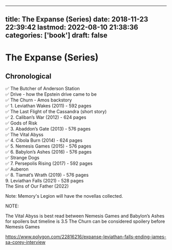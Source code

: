 
---
title: The Expanse (Series)
date: 2018-11-23 22:39:42
lastmod: 2022-08-10 21:38:36
categories: ['book']
draft: false
---


# The Expanse (Series)
## Chronological
✅ The Butcher of Anderson Station  
✅ Drive - how the Epstein drive came to be  
✅ The Churn - Amos backstory  
✅ 1. Leviathan Wakes (2011) - 592 pages  
✅ The Last Flight of the Cassandra (short story)  
✅ 2. Caliban’s War (2012) - 624 pages  
✅ Gods of Risk  
✅ 3. Abaddon’s Gate (2013) - 576 pages   
✅ The Vital Abyss  
✅ 4. Cibola Burn (2014) - 624 pages  
✅ 5. Nemesis Games (2015) - 576 pages  
✅ 6. Babylon’s Ashes (2016) - 576 pages  
✅ Strange Dogs  
✅ 7. Persepolis Rising (2017) - 592 pages  
✅ Auberon  
✅ 8. Tiamat’s Wrath (2019) - 576 pages  
9. Leviathan Falls (2021) - 528 pages  
The Sins of Our Father (2022)

Note: Memory's Legion will have the novellas collected.

NOTE:

The Vital Abyss is best read between Nemesis Games and Babylon’s Ashes for spoilers but timeline is 3.5
The Churn can be considered spoilery before Nemesis Games

https://www.polygon.com/22816216/expanse-leviathan-falls-ending-james-sa-corey-interview

<!-- #public #book -->

<!-- {BearID:61DA8511-7A1F-44C7-9BA8-514925B7F56B-10512-00000548DA55E23E} -->
